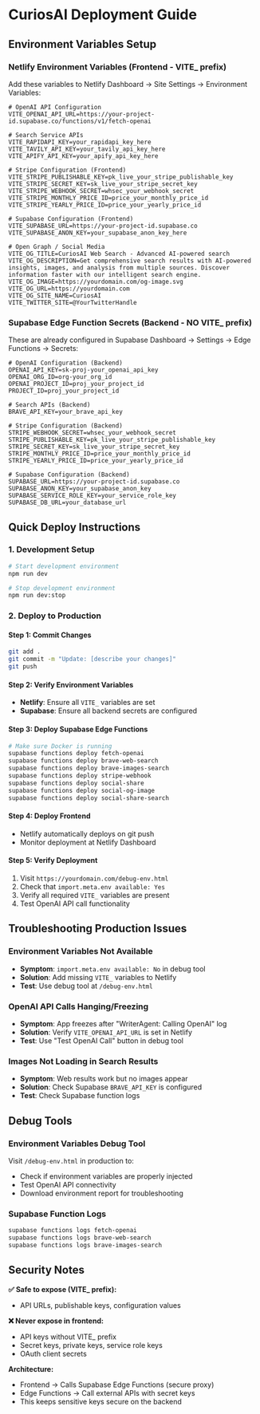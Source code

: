 # CuriosAI Deployment Guide

## Environment Variables Setup

### Netlify Environment Variables (Frontend - VITE_ prefix)

Add these variables to Netlify Dashboard → Site Settings → Environment Variables:

```
# OpenAI API Configuration
VITE_OPENAI_API_URL=https://your-project-id.supabase.co/functions/v1/fetch-openai

# Search Service APIs
VITE_RAPIDAPI_KEY=your_rapidapi_key_here
VITE_TAVILY_API_KEY=your_tavily_api_key_here
VITE_APIFY_API_KEY=your_apify_api_key_here

# Stripe Configuration (Frontend)
VITE_STRIPE_PUBLISHABLE_KEY=pk_live_your_stripe_publishable_key
VITE_STRIPE_SECRET_KEY=sk_live_your_stripe_secret_key
VITE_STRIPE_WEBHOOK_SECRET=whsec_your_webhook_secret
VITE_STRIPE_MONTHLY_PRICE_ID=price_your_monthly_price_id
VITE_STRIPE_YEARLY_PRICE_ID=price_your_yearly_price_id

# Supabase Configuration (Frontend)
VITE_SUPABASE_URL=https://your-project-id.supabase.co
VITE_SUPABASE_ANON_KEY=your_supabase_anon_key_here

# Open Graph / Social Media
VITE_OG_TITLE=CuriosAI Web Search - Advanced AI-powered search
VITE_OG_DESCRIPTION=Get comprehensive search results with AI-powered insights, images, and analysis from multiple sources. Discover information faster with our intelligent search engine.
VITE_OG_IMAGE=https://yourdomain.com/og-image.svg
VITE_OG_URL=https://yourdomain.com
VITE_OG_SITE_NAME=CuriosAI
VITE_TWITTER_SITE=@YourTwitterHandle
```

### Supabase Edge Function Secrets (Backend - NO VITE_ prefix)

These are already configured in Supabase Dashboard → Settings → Edge Functions → Secrets:

```
# OpenAI Configuration (Backend)
OPENAI_API_KEY=sk-proj-your_openai_api_key
OPENAI_ORG_ID=org-your_org_id
OPENAI_PROJECT_ID=proj_your_project_id
PROJECT_ID=proj_your_project_id

# Search APIs (Backend)
BRAVE_API_KEY=your_brave_api_key

# Stripe Configuration (Backend)
STRIPE_WEBHOOK_SECRET=whsec_your_webhook_secret
STRIPE_PUBLISHABLE_KEY=pk_live_your_stripe_publishable_key
STRIPE_SECRET_KEY=sk_live_your_stripe_secret_key
STRIPE_MONTHLY_PRICE_ID=price_your_monthly_price_id
STRIPE_YEARLY_PRICE_ID=price_your_yearly_price_id

# Supabase Configuration (Backend)
SUPABASE_URL=https://your-project-id.supabase.co
SUPABASE_ANON_KEY=your_supabase_anon_key
SUPABASE_SERVICE_ROLE_KEY=your_service_role_key
SUPABASE_DB_URL=your_database_url
```

## Quick Deploy Instructions

### 1. Development Setup
```bash
# Start development environment
npm run dev

# Stop development environment  
npm run dev:stop
```

### 2. Deploy to Production

#### Step 1: Commit Changes
```bash
git add .
git commit -m "Update: [describe your changes]"
git push
```

#### Step 2: Verify Environment Variables
- **Netlify**: Ensure all `VITE_` variables are set
- **Supabase**: Ensure all backend secrets are configured

#### Step 3: Deploy Supabase Edge Functions
```bash
# Make sure Docker is running
supabase functions deploy fetch-openai
supabase functions deploy brave-web-search  
supabase functions deploy brave-images-search
supabase functions deploy stripe-webhook
supabase functions deploy social-share
supabase functions deploy social-og-image
supabase functions deploy social-share-search
```

#### Step 4: Deploy Frontend
- Netlify automatically deploys on git push
- Monitor deployment at Netlify Dashboard

#### Step 5: Verify Deployment
1. Visit `https://yourdomain.com/debug-env.html`
2. Check that `import.meta.env available: Yes`
3. Verify all required `VITE_` variables are present
4. Test OpenAI API call functionality

## Troubleshooting Production Issues

### Environment Variables Not Available
- **Symptom**: `import.meta.env available: No` in debug tool
- **Solution**: Add missing `VITE_` variables to Netlify
- **Test**: Use debug tool at `/debug-env.html`

### OpenAI API Calls Hanging/Freezing
- **Symptom**: App freezes after "WriterAgent: Calling OpenAI" log
- **Solution**: Verify `VITE_OPENAI_API_URL` is set in Netlify
- **Test**: Use "Test OpenAI Call" button in debug tool

### Images Not Loading in Search Results
- **Symptom**: Web results work but no images appear
- **Solution**: Check Supabase `BRAVE_API_KEY` is configured
- **Test**: Check Supabase function logs

## Debug Tools

### Environment Variables Debug Tool
Visit `/debug-env.html` in production to:
- Check if environment variables are properly injected
- Test OpenAI API connectivity
- Download environment report for troubleshooting

### Supabase Function Logs
```bash
supabase functions logs fetch-openai
supabase functions logs brave-web-search
supabase functions logs brave-images-search
```

## Security Notes

**✅ Safe to expose (VITE_ prefix):**
- API URLs, publishable keys, configuration values

**❌ Never expose in frontend:**
- API keys without VITE_ prefix
- Secret keys, private keys, service role keys
- OAuth client secrets

**Architecture:**
- Frontend → Calls Supabase Edge Functions (secure proxy)
- Edge Functions → Call external APIs with secret keys
- This keeps sensitive keys secure on the backend
